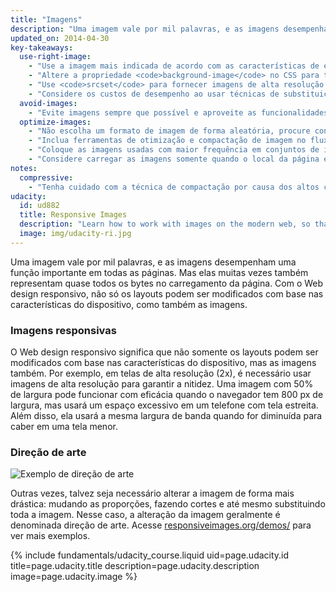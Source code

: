 ```yaml
---
title: "Imagens"
description: "Uma imagem vale por mil palavras, e as imagens desempenham uma função importante em todas as páginas. Mas elas muitas vezes também representam quase todos os bytes no carregamento da página.  Com o Web design responsivo, não só os layouts podem ser modificados com base nas características do dispositivo, como também as imagens."
updated_on: 2014-04-30
key-takeaways:
  use-right-image:
    - "Use a imagem mais indicada de acordo com as características de exibição, considerando o tamanho da tela, a resolução do dispositivo e o layout da página."
    - "Altere a propriedade <code>background-image</code> no CSS para telas com alto DPI usando consultas de mídia com <code>min-resolution</code> e <code>-webkit-min-device-pixel-ratio</code>."
    - "Use <code>srcset</code> para fornecer imagens de alta resolução junto com a imagem de 1x na marcação."
    - "Considere os custos de desempenho ao usar técnicas de substituição de imagem JavaScript ou ao veicular imagens de alta resolução fortemente compactadas em dispositivos com resoluções inferiores."
  avoid-images:
    - "Evite imagens sempre que possível e aproveite as funcionalidades do navegador. Use caracteres unicode no lugar das imagens e substitua ícones complexos por fontes de ícones."
  optimize-images:
    - "Não escolha um formato de imagem de forma aleatória, procure conhecer os diferentes formatos disponíveis e use o mais indicado para seu caso."
    - "Inclua ferramentas de otimização e compactação de imagem no fluxo de trabalho para reduzir o tamanho dos arquivos."
    - "Coloque as imagens usadas com maior frequência em conjuntos de imagens (sprites) para reduzir o número de solicitações http."
    - "Considere carregar as imagens somente quando o local da página em que elas se encontram for visualizado, reduzindo assim o tempo de carregamento inicial da página."
notes:
  compressive:
    - "Tenha cuidado com a técnica de compactação por causa dos altos custos associados de memória e decodificação.  O redimensionamento de grandes imagens para adequação a telas menores custa caro e pode se tornar uma tarefa difícil em dispositivos mais antigos, cuja memória e capacidade de processamento são reduzidas."
udacity:
  id: ud882
  title: Responsive Images
  description: "Learn how to work with images on the modern web, so that your images look great and load quickly on any device and pick up a range of skills and techniques to smoothly integrate responsive images into your development workflow."
  image: img/udacity-ri.jpg
---
```


<p class="intro">
  Uma imagem vale por mil palavras, e as imagens desempenham uma função importante em todas as páginas. Mas elas muitas vezes também representam quase todos os bytes no carregamento da página.  Com o Web design responsivo, não só os layouts podem ser modificados com base nas características do dispositivo, como também as imagens.
</p>



### Imagens responsivas

O Web design responsivo significa que não somente os layouts podem ser modificados com base nas características do dispositivo, mas as imagens também.  Por exemplo, em telas de alta resolução (2x), é necessário usar imagens de alta resolução para garantir a nitidez.  Uma imagem com 50% de largura pode funcionar com eficácia quando o navegador tem 800 px de largura, mas usará um espaço excessivo em um telefone com tela estreita. Além disso, ela usará a mesma largura de banda quando for diminuída para caber em uma tela menor.

### Direção de arte

<img class="center" src="img/art-direction.png" alt="Exemplo de direção de arte"
srcset="img/art-direction.png 1x, img/art-direction-2x.png 2x">

Outras vezes, talvez seja necessário alterar a imagem de forma mais drástica: mudando as proporções, fazendo cortes e até mesmo substituindo toda a imagem.  Nesse caso, a alteração da imagem geralmente é denominada direção de arte.  Acesse [responsiveimages.org/demos/](http://responsiveimages.org/demos/) para ver mais exemplos.

{% include fundamentals/udacity_course.liquid uid=page.udacity.id title=page.udacity.title description=page.udacity.description image=page.udacity.image %}



